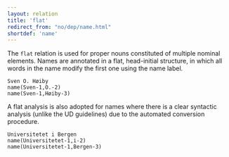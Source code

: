 ```yaml
---
layout: relation
title: 'flat'
redirect_from: "no/dep/name.html"
shortdef: 'name'
---
```


The `flat` relation is used for proper nouns constituted of multiple nominal elements. 
Names are annotated in a flat, head-initial structure, in which all words in the name modify the first one using the name label.

~~~ sdparse
Sven O. Høiby 
name(Sven-1,O.-2)
name(Sven-1,Høiby-3)
~~~

A flat analysis is also adopted for names where there is a clear syntactic analysis (unlike the UD guidelines) due to the automated conversion procedure.

~~~ sdparse
Universitetet i Bergen
name(Universitetet-1,i-2)
name(Universitetet-1,Bergen-3)
~~~
